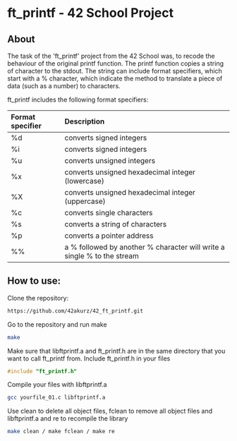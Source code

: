 # ft_printf - 42 School Project

## About
The task of the 'ft_printf' project from the 42 School was, to recode the behaviour of the original printf function.
The printf function copies a string of character to the stdout. The string can include format specifiers, which start with a % character, which indicate the method to translate a piece of data (such as a number) to characters.

ft_printf includes the following format specifiers:

| Format specifier        | Description                                                              |
| :---                   | :---                                                                    |
| %d                      | converts signed integers                                                  |
| %i                      | converts signed integers                                                  |
| %u                      | converts unsigned integers                                               |
| %x                      | converts unsigned hexadecimal integer (lowercase)                        |
| %X                      | converts unsigned hexadecimal integer (uppercase)                        |
| %c                      | converts single characters                                               |
| %s                      | converts a string of characters                                          |
| %p                      | converts a pointer address                                               |
| %%                      | a % followed by another % character will write a single % to the stream  |

## How to use:

Clone the repository:
```bash
https://github.com/42akurz/42_ft_printf.git
```
Go to the repository and run make
```bash
make
```
Make sure that libftprintf.a and ft_printf.h are in the same directory that you want to call ft_printf from.
Include ft_printf.h in your files
```c
#include "ft_printf.h"
```
Compile your files with libftprintf.a
```bash
gcc yourfile_01.c libftprintf.a
```
Use clean to delete all object files, fclean to remove all object files and libftprintf.a and re to recompile the library
```bash
make clean / make fclean / make re
```
